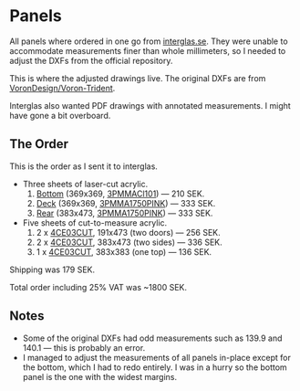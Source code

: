 # Panels

All panels where ordered in one go from [interglas.se](https://interglas.se/). They
were unable to accommodate measurements finer than whole millimeters, so I needed to adjust the DXFs
from the official repository.

This is where the adjusted drawings live. The original DXFs are from [VoronDesign/Voron-Trident](https://github.com/VoronDesign/Voron-Trident).

Interglas also wanted PDF drawings with annotated measurements. I might have gone a bit overboard.

## The Order

This is the order as I sent it to interglas.

- Three sheets of laser-cut acrylic.
  1. [Bottom](./Bottom.pdf) (369x369, [3PMMACl101][]) — 210 SEK.
  2. [Deck](./Deck.pdf) (369x369, [3PMMA1750PINK][]) — 333 SEK.
  3. [Rear](./Rear.pdf) (383x473, [3PMMA1750PINK][]) — 333 SEK.
- Five sheets of cut-to-measure acrylic.
  1. 2 x [4CE03CUT][], 191x473 (two doors) — 256 SEK.
  2. 2 x [4CE03CUT][], 383x473 (two sides) — 336 SEK.
  3. 1 x [4CE03CUT][], 383x383 (one top) — 136 SEK.

Shipping was 179 SEK.

Total order including 25% VAT was ~1800 SEK.

[3PMMACl101]: https://interglas.se/shop/akryl-klar-3-500p.html
[3PMMA1750PINK]: https://interglas.se/shop/3-mm-spegel-4159p.html
[4CE03CUT]: https://interglas.se/shop/polykarbonat-klar-3-749p.html

## Notes

* Some of the original DXFs had odd measurements such as 139.9 and 140.1 — this is probably an error.
* I managed to adjust the measurements of all panels in-place except for the bottom, which I had to redo entirely. I was in a hurry so the bottom panel is the one with the widest margins.